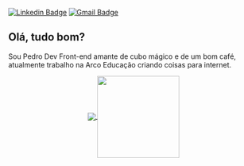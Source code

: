 [![Linkedin Badge](https://img.shields.io/badge/-LinkedIn-blue?style=flat-square&logo=Linkedin&logoColor=white&link=https://www.linkedin.com/in/hedenica/)](https://www.linkedin.com/in/phregenes/)
[![Gmail Badge](https://img.shields.io/badge/-Gmail-c14438?style=flat-square&logo=Gmail&logoColor=white&link=mailto:hedenica@gmail.com)](mailto:phregenes@gmail.com)

## Olá, tudo bom?

Sou Pedro Dev Front-end amante de cubo mágico e de um bom café, atualmente trabalho na Arco Educação criando coisas para internet. 
<p align="center">
  <a href="https://github.com/silviolleite?tab=repositories">
    <img
      align="center"
      src="https://github-readme-stats.vercel.app/api/top-langs/?username=phregenes&layout=compact"
    />
  </a>
  <a href="https://github.com/phregenes?tab=repositories">
    <img
      align="center"
      height="165"
      src="https://github-readme-stats.vercel.app/api?username=phregenes&count_private=true&show_icons=true&custom_title=Github%20Status&hide=issues"
    />
  </a>
</p>

